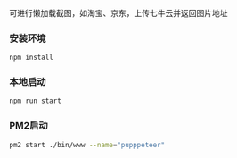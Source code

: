 可进行懒加载截图，如淘宝、京东，上传七牛云并返回图片地址

### 安装环境
``` bash
npm install
```

### 本地启动
``` bash
npm run start
```

### PM2启动
``` bash
pm2 start ./bin/www --name="pupppeteer"
```